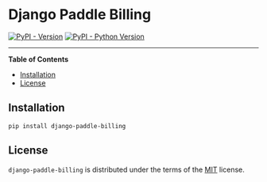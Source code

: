 # Django Paddle Billing

[![PyPI - Version](https://img.shields.io/pypi/v/django-paddle-billing.svg)](https://pypi.org/project/django-paddle-billing)
[![PyPI - Python Version](https://img.shields.io/pypi/pyversions/django-paddle-billing.svg)](https://pypi.org/project/django-paddle-billing)

-----

**Table of Contents**

- [Installation](#installation)
- [License](#license)

## Installation

```console
pip install django-paddle-billing
```

## License

`django-paddle-billing` is distributed under the terms of the [MIT](https://spdx.org/licenses/MIT.html) license.
